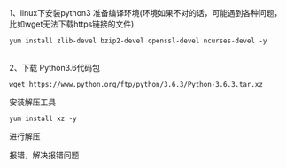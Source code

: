 
1、linux下安装python3
 准备编译环境(环境如果不对的话，可能遇到各种问题，比如wget无法下载https链接的文件)

```shell
yum install zlib-devel bzip2-devel openssl-devel ncurses-devel -y
```

​	
2、下载 Python3.6代码包

```shell
wget https://www.python.org/ftp/python/3.6.3/Python-3.6.3.tar.xz
```

安装解压工具

```shell
yum install xz -y
```

进行解压



报错，解决报错问题